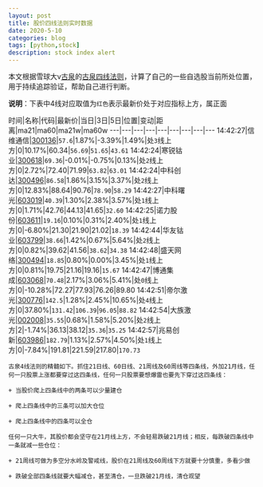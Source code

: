 ```yaml
---
layout: post
title: 股价四线法则实时数据
date: 2020-5-10
categories: blog
tags: [python,stock]
description: stock index alert
---
```



本文根据雪球大v[古泉](https://xueqiu.com/u/7148646888)的[古泉四线法则](https://xueqiu.com/7148646888/130498192)，计算了自己的一些自选股当前所处位置，用于持续追踪验证，帮助自己进行判断。

**说明**：下表中4线对应取值为`红色`表示最新价处于对应指标上方，属正面

时间|名称|代码|最新价|当日|3日|5日|位置|变动|距离|ma21|ma60|ma21w|ma60w
---|---|---|---|---|---|---|---|---
14:42:27|信维通信|[300136](https://xueqiu.com/S/SZ300136)|`57.6`|1.87%|-3.39%|1.49%|处`3`线上方|0|10.17%|60.34|`56.69`|`51.65`|`43.61`
14:42:24|寒锐钴业|[300618](https://xueqiu.com/S/SZ300618)|`69.36`|-0.01%|-0.75%|0.13%|处`2`线上方|0|2.72%|72.40|71.99|`63.82`|`63.01`
14:42:24|中科创达|[300496](https://xueqiu.com/S/SZ300496)|`86.58`|1.86%|3.15%|3.37%|处`2`线上方|0|12.83%|88.64|90.76|`78.90`|`58.29`
14:42:27|中科曙光|[603019](https://xueqiu.com/S/SH603019)|`40.39`|1.30%|2.38%|3.57%|处`1`线上方|0|1.71%|42.76|44.13|41.65|`32.60`
14:42:25|诺力股份|[603611](https://xueqiu.com/S/SH603611)|`19.16`|0.10%|0.31%|2.40%|处`1`线上方|0|-6.80%|21.30|21.90|21.02|`18.39`
14:42:44|华友钴业|[603799](https://xueqiu.com/S/SH603799)|`38.66`|1.42%|0.67%|5.64%|处`2`线上方|0|0.82%|39.62|41.56|`38.62`|`34.38`
14:42:48|盛天网络|[300494](https://xueqiu.com/S/SZ300494)|`18.85`|0.80%|0.00%|3.45%|处`1`线上方|0|0.81%|19.75|21.16|19.16|`15.67`
14:42:47|博通集成|[603068](https://xueqiu.com/S/SH603068)|`70.48`|2.17%|3.06%|5.41%|处`0`线上方|0|-10.28%|72.27|77.93|76.26|89.80
14:42:51|帝尔激光|[300776](https://xueqiu.com/S/SZ300776)|`142.5`|1.28%|2.45%|10.65%|处`4`线上方|0|37.80%|`131.42`|`106.39`|`96.05`|`88.82`
14:42:54|大族激光|[002008](https://xueqiu.com/S/SZ002008)|`35.55`|0.68%|1.58%|5.20%|处`2`线上方|2|-1.74%|36.13|38.12|`35.36`|`35.25`
14:42:57|兆易创新|[603986](https://xueqiu.com/S/SH603986)|`182.79`|1.13%|2.57%|4.50%|处`1`线上方|0|-7.84%|191.81|221.59|217.80|`170.73`

```
古泉4线法则的精髓如下。抓住21日线、60日线、21周线及60周线等四条线，外加21月线，任何一只股票上涨都要穿过这四条线，任何一只股票要想爆雷也要先下穿过这四条线：

+ 当股价爬上四条线中的两条可以少量建仓

+ 爬上四条线中的三条可以加大仓位

+ 爬上四条线中的四条可以全仓

任何一只大牛，其股价都会坚守在21月线上方，不会轻易跌破21月线；相反，每跌破四条线中一条就减一些仓位：

+ 21周线可做为多空分水岭及警戒线，股价在21周线及60周线下方就要十分慎重，多看少做

+ 跌破全部四条线就要大幅减仓，甚至清仓，一旦跌破21月线，清仓观望
```